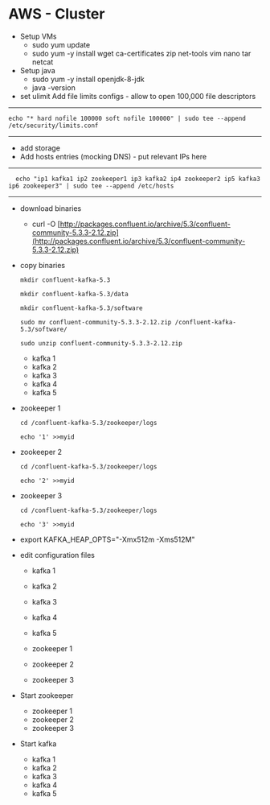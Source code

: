 # AWS - Cluster

* Setup VMs
  * sudo yum update
  * sudo yum -y install wget ca-certificates zip net-tools vim nano tar netcat
* Setup java
  * sudo yum -y install openjdk-8-jdk
  * java -version
* set ulimit  Add file limits configs - allow to open 100,000 file descriptors

----------------------------------------------------------
`echo "* hard nofile 100000
soft nofile 100000" | sudo tee --append /etc/security/limits.conf`

----------------------------------------------------------

* add storage
* Add hosts entries (mocking DNS) - put relevant IPs here

----------------------------------------------------------
  `  echo "ip1 kafka1
    ip2 zookeeper1
    ip3 kafka2
    ip4 zookeeper2
    ip5 kafka3
    ip6 zookeeper3" | sudo tee --append /etc/hosts`

-----------------------------------------------------------
* download binaries
  * curl -O [http://packages.confluent.io/archive/5.3/confluent-community-5.3.3-2.12.zip](http://packages.confluent.io/archive/5.3/confluent-community-5.3.3-2.12.zip)
* copy binaries

  `mkdir confluent-kafka-5.3`

  `mkdir confluent-kafka-5.3/data`

  `mkdir confluent-kafka-5.3/software`

  `sudo mv confluent-community-5.3.3-2.12.zip /confluent-kafka-5.3/software/`

  `sudo unzip confluent-community-5.3.3-2.12.zip`

  * kafka 1
  * kafka 2
  * kafka 3
  * kafka 4
  * kafka 5

* zookeeper 1

  `cd /confluent-kafka-5.3/zookeeper/logs`

  `echo '1' >>myid`

* zookeeper 2

  `cd /confluent-kafka-5.3/zookeeper/logs`

  `echo '2' >>myid`

* zookeeper 3

  `cd /confluent-kafka-5.3/zookeeper/logs`

  `echo '3' >>myid`

* export KAFKA\_HEAP\_OPTS="-Xmx512m -Xms512M"
* edit configuration files

    - kafka 1
    - kafka 2
    - kafka 3
    - kafka 4
    - kafka 5

    - zookeeper 1
    - zookeeper 2
    - zookeeper 3



* Start zookeeper
  - zookeeper 1
  - zookeeper 2
  - zookeeper 3



* Start kafka
  - kafka 1
  - kafka 2
  - kafka 3
  - kafka 4
  - kafka 5
